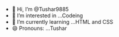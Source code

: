 - 👋 Hi, I’m @Tushar9885
- 👀 I’m interested in ...Codeing
- 🌱 I’m currently learning ...HTML and CSS
- 😄 Pronouns: ...Tushar


<!---
Tushar9885/Tushar9885 is a ✨ special ✨ repository because its `README.md` (this file) appears on your GitHub profile.
You can click the Preview link to take a look at your changes.
--->
